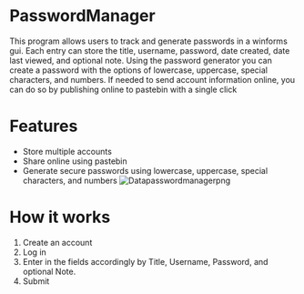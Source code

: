 # PasswordManager
This program allows users to track and generate passwords in a winforms gui. Each entry can store the title, username, password, date created, date last viewed, and optional note. Using the password generator you can create a password with the options of lowercase, uppercase, special characters, and numbers. If needed to send account information online, you can do so by publishing online to pastebin with a single click 

# Features
- Store multiple accounts
- Share online using pastebin
- Generate secure passwords using lowercase, uppercase, special characters, and numbers
![Datapasswordmanagerpng](https://user-images.githubusercontent.com/55328479/145632397-fdae9da8-35e9-40e3-a906-9d7c53f7e89e.png)

# How it works
1. Create an account
2. Log in
3. Enter in the fields accordingly by Title, Username, Password, and optional Note.
4. Submit


